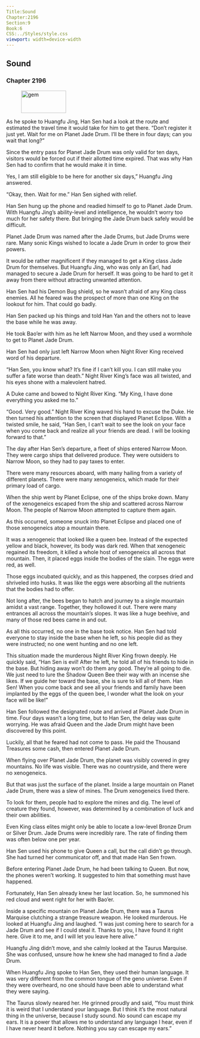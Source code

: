```yaml
---
Title:Sound 
Chapter:2196 
Section:9 
Book:6 
CSS:../Styles/style.css 
viewport: width=device-width
---
```

  
## Sound
### Chapter 2196
  
<figure>
	<img src="../Images/gem.gif" alt="gem" id="gem" width="120" height="60" />
</figure>
  

  
As he spoke to Huangfu Jing, Han Sen had a look at the route and estimated the travel time it would take for him to get there. “Don’t register it just yet. Wait for me on Planet Jade Drum. I’ll be there in four days; can you wait that long?”

Since the entry pass for Planet Jade Drum was only valid for ten days, visitors would be forced out if their allotted time expired. That was why Han Sen had to confirm that he would make it in time.

Yes, I am still eligible to be here for another six days,” Huangfu Jing answered.

“Okay, then. Wait for me.” Han Sen sighed with relief.

Han Sen hung up the phone and readied himself to go to Planet Jade Drum. With Huangfu Jing’s ability-level and intelligence, he wouldn’t worry too much for her safety there. But bringing the Jade Drum back safely would be difficult.

Planet Jade Drum was named after the Jade Drums, but Jade Drums were rare. Many sonic Kings wished to locate a Jade Drum in order to grow their powers.

It would be rather magnificent if they managed to get a King class Jade Drum for themselves. But Huangfu Jing, who was only an Earl, had managed to secure a Jade Drum for herself. It was going to be hard to get it away from there without attracting unwanted attention.

Han Sen had his Demon Bug shield, so he wasn’t afraid of any King class enemies. All he feared was the prospect of more than one King on the lookout for him. That could go badly.

Han Sen packed up his things and told Han Yan and the others not to leave the base while he was away.

He took Bao’er with him as he left Narrow Moon, and they used a wormhole to get to Planet Jade Drum.

Han Sen had only just left Narrow Moon when Night River King received word of his departure.

“Han Sen, you know what? It’s fine if I can’t kill you. I can still make you suffer a fate worse than death.” Night River King’s face was all twisted, and his eyes shone with a malevolent hatred.

A Duke came and bowed to Night River King. “My King, I have done everything you asked me to.”

“Good. Very good.” Night River King waved his hand to excuse the Duke. He then turned his attention to the screen that displayed Planet Eclipse. With a twisted smile, he said, “Han Sen, I can’t wait to see the look on your face when you come back and realize all your friends are dead. I will be looking forward to that.”

The day after Han Sen’s departure, a fleet of ships entered Narrow Moon. They were cargo ships that delivered produce. They were outsiders to Narrow Moon, so they had to pay taxes to enter.

There were many resources aboard, with many hailing from a variety of different planets. There were many xenogeneics, which made for their primary load of cargo.

When the ship went by Planet Eclipse, one of the ships broke down. Many of the xenogeneics escaped from the ship and scattered across Narrow Moon. The people of Narrow Moon attempted to capture them again.

As this occurred, someone snuck into Planet Eclipse and placed one of those xenogeneics atop a mountain there.

It was a xenogeneic that looked like a queen bee. Instead of the expected yellow and black, however, its body was dark red. When that xenogeneic regained its freedom, it killed a whole host of xenogeneics all across that mountain. Then, it placed eggs inside the bodies of the slain. The eggs were red, as well.

Those eggs incubated quickly, and as this happened, the corpses dried and shriveled into husks. It was like the eggs were absorbing all the nutrients that the bodies had to offer.

Not long after, the bees began to hatch and journey to a single mountain amidst a vast range. Together, they hollowed it out. There were many entrances all across the mountain’s slopes. It was like a huge beehive, and many of those red bees came in and out.

As all this occurred, no one in the base took notice. Han Sen had told everyone to stay inside the base when he left, so his people did as they were instructed; no one went hunting and no one left.

This situation made the murderous Night River King frown deeply. He quickly said, “Han Sen is evil! After he left, he told all of his friends to hide in the base. But hiding away won’t do them any good. They’re all going to die. We just need to lure the Shadow Queen Bee their way with an incense she likes. If we guide her toward the base, she is sure to kill all of them. Han Sen! When you come back and see all your friends and family have been implanted by the eggs of the queen bee, I wonder what the look on your face will be like!”

Han Sen followed the designated route and arrived at Planet Jade Drum in time. Four days wasn’t a long time, but to Han Sen, the delay was quite worrying. He was afraid Queen and the Jade Drum might have been discovered by this point.

Luckily, all that he feared had not come to pass. He paid the Thousand Treasures some cash, then entered Planet Jade Drum.

When flying over Planet Jade Drum, the planet was visibly covered in grey mountains. No life was visible. There was no countryside, and there were no xenogeneics.

But that was just the surface of the planet. Inside a large mountain on Planet Jade Drum, there was a slew of mines. The Drum xenogeneics lived there.

To look for them, people had to explore the mines and dig. The level of creature they found, however, was determined by a combination of luck and their own abilities.

Even King class elites might only be able to locate a low-level Bronze Drum or Silver Drum. Jade Drums were incredibly rare. The rate of finding them was often below one per year.

Han Sen used his phone to give Queen a call, but the call didn’t go through. She had turned her communicator off, and that made Han Sen frown.

Before entering Planet Jade Drum, he had been talking to Queen. But now, the phones weren’t working. It suggested to him that something must have happened.

Fortunately, Han Sen already knew her last location. So, he summoned his red cloud and went right for her with Bao’er.

Inside a specific mountain on Planet Jade Drum, there was a Taurus Marquise clutching a strange treasure weapon. He looked murderous. He looked at Huangfu Jing and laughed. “I was just coming here to search for a Jade Drum and see if I could steal it. Thanks to you, I have found it right here. Give it to me, and I will let you leave here alive.”

Huangfu Jing didn’t move, and she calmly looked at the Taurus Marquise. She was confused, unsure how he knew she had managed to find a Jade Drum.

When Huangfu Jing spoke to Han Sen, they used their human language. It was very different from the common tongue of the geno universe. Even if they were overheard, no one should have been able to understand what they were saying.

The Taurus slowly neared her. He grinned proudly and said, “You must think it is weird that I understand your language. But I think it’s the most natural thing in the universe, because I study sound. No sound can escape my ears. It is a power that allows me to understand any language I hear, even if I have never heard it before. Nothing you say can escape my ears.”